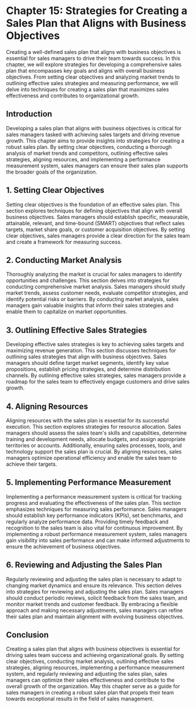 Chapter 15: Strategies for Creating a Sales Plan that Aligns with Business Objectives
=====================================================================================

Creating a well-defined sales plan that aligns with business objectives is essential for sales managers to drive their team towards success. In this chapter, we will explore strategies for developing a comprehensive sales plan that encompasses key goals and aligns with overall business objectives. From setting clear objectives and analyzing market trends to outlining effective sales strategies and measuring performance, we will delve into techniques for creating a sales plan that maximizes sales effectiveness and contributes to organizational growth.

**Introduction**
----------------

Developing a sales plan that aligns with business objectives is critical for sales managers tasked with achieving sales targets and driving revenue growth. This chapter aims to provide insights into strategies for creating a robust sales plan. By setting clear objectives, conducting a thorough analysis of market trends and competitors, outlining effective sales strategies, aligning resources, and implementing a performance measurement system, sales managers can ensure their sales plan supports the broader goals of the organization.

**1. Setting Clear Objectives**
-------------------------------

Setting clear objectives is the foundation of an effective sales plan. This section explores techniques for defining objectives that align with overall business objectives. Sales managers should establish specific, measurable, attainable, relevant, and time-bound (SMART) objectives that reflect sales targets, market share goals, or customer acquisition objectives. By setting clear objectives, sales managers provide a clear direction for the sales team and create a framework for measuring success.

**2. Conducting Market Analysis**
---------------------------------

Thoroughly analyzing the market is crucial for sales managers to identify opportunities and challenges. This section delves into strategies for conducting comprehensive market analysis. Sales managers should study market trends, assess customer needs, evaluate competitor strategies, and identify potential risks or barriers. By conducting market analysis, sales managers gain valuable insights that inform their sales strategies and enable them to capitalize on market opportunities.

**3. Outlining Effective Sales Strategies**
-------------------------------------------

Developing effective sales strategies is key to achieving sales targets and maximizing revenue generation. This section discusses techniques for outlining sales strategies that align with business objectives. Sales managers should define target market segments, identify key value propositions, establish pricing strategies, and determine distribution channels. By outlining effective sales strategies, sales managers provide a roadmap for the sales team to effectively engage customers and drive sales growth.

**4. Aligning Resources**
-------------------------

Aligning resources with the sales plan is essential for its successful execution. This section explores strategies for resource allocation. Sales managers should assess the sales team's skills and capabilities, determine training and development needs, allocate budgets, and assign appropriate territories or accounts. Additionally, ensuring sales processes, tools, and technology support the sales plan is crucial. By aligning resources, sales managers optimize operational efficiency and enable the sales team to achieve their targets.

**5. Implementing Performance Measurement**
-------------------------------------------

Implementing a performance measurement system is critical for tracking progress and evaluating the effectiveness of the sales plan. This section emphasizes techniques for measuring sales performance. Sales managers should establish key performance indicators (KPIs), set benchmarks, and regularly analyze performance data. Providing timely feedback and recognition to the sales team is also vital for continuous improvement. By implementing a robust performance measurement system, sales managers gain visibility into sales performance and can make informed adjustments to ensure the achievement of business objectives.

**6. Reviewing and Adjusting the Sales Plan**
---------------------------------------------

Regularly reviewing and adjusting the sales plan is necessary to adapt to changing market dynamics and ensure its relevance. This section delves into strategies for reviewing and adjusting the sales plan. Sales managers should conduct periodic reviews, solicit feedback from the sales team, and monitor market trends and customer feedback. By embracing a flexible approach and making necessary adjustments, sales managers can refine their sales plan and maintain alignment with evolving business objectives.

**Conclusion**
--------------

Creating a sales plan that aligns with business objectives is essential for driving sales team success and achieving organizational goals. By setting clear objectives, conducting market analysis, outlining effective sales strategies, aligning resources, implementing a performance measurement system, and regularly reviewing and adjusting the sales plan, sales managers can optimize their sales effectiveness and contribute to the overall growth of the organization. May this chapter serve as a guide for sales managers in creating a robust sales plan that propels their team towards exceptional results in the field of sales management.
